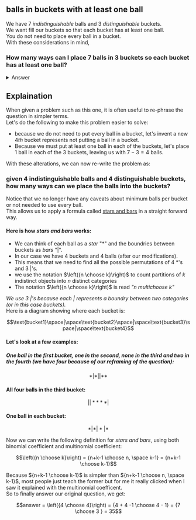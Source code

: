 ## balls in buckets with at least one ball
We have 7 *indistinguishable* balls and 3 *distinguishable* buckets.  
We want fill our buckets so that each bucket has at least one ball.  
You do not need to place every ball in a bucket.  
With these considerations in mind,  
### How many ways can I place $7$ balls in $3$ buckets so each bucket has at least one ball?
<details><summary>Answer</summary>$$\left({4 \choose 4}\right) = {4 + 4 -1 \choose 4 - 1} = {7 \choose 3 } = 35$$</details>

## Explaination
When given a problem such as this one, it is often useful to re-phrase the question in simpler terms.  
Let's do the following to make this problem easier to solve:  
  * because we do not need to put every ball in a bucket, let's invent a new $4th$ bucket represents not putting a ball in a bucket.
  * Because we must put at least one ball in each of the buckets, let's place $1$ ball in each of the $3$ buckets, leaving us with $7-3 = 4$ balls.

With these alterations, we can now re-write the problem as:  
### given $4$ indistinguishable balls and $4$ distinguishable buckets, how many ways can we place the balls into the buckets?
Notice that we no longer have any caveats about minimum balls per bucket or not needed to use every ball.  
This allows us to apply a formula called [stars and bars](https://brilliant.org/wiki/integer-equations-star-and-bars/) in a straight forward way.  
#### Here is how *stars and bars* works:  
  * We can think of each ball as a *star* "*" and the boundries between buckets as *bars* "|".  
  * In our case we have $4$ buckets and $4$ balls (after our modifications).  
  * This means that we need to find all the possible permutations of $4$ *'s and $3$ |'s.
  * we use the notation $\left({n \choose k}\right)$ to count partitions of $k$ indistinct objects into $n$ distinct categories
  * The notation $\left({n \choose k}\right)$ is read *"n multichoose k"*
    
*We use 3 |'s because each | represents a boundry between two categories (or in this case buckets).*  
Here is a diagram showing where each bucket is:
```math
\text{bucket1}\space|\space\text{bucket2}\space|\space\text{bucket3}\space|\space\text{bucket4}
```
#### Let's look at a few examples:
##### One ball in the first bucket, one in the second, none in the third and two in the fourth (we have four because of our reframing of the question):
```math
*|*||**
```
#### All four balls in the third bucket:
```math
||****|
```
#### One ball in each bucket:
```math
*|*|*|*
```
Now we can write the following definition for *stars and bars*, using both binomial coefficient and multinomial coefficient:  
```math
\left({n \choose k}\right) = {n+k-1 \choose n, \space k-1} = {n+k-1 \choose k-1}
```
Because ${n+k-1 \choose k-1}$ is simpler than ${n+k-1 \choose n, \space k-1}$, most people just teach the former but for me it really clicked when I saw it explained with the multinomial coefficent.  
So to finally answer our original question, we get:
```math
answer = \left({4 \choose 4}\right) = {4 + 4 -1 \choose 4 - 1} = {7 \choose 3 } = 35
```


